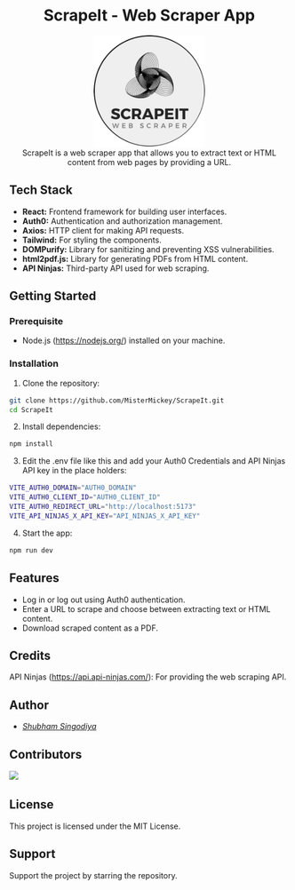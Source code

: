 <h1 align="center">ScrapeIt - Web Scraper App</h1>
<div align="center"><img src="./src/assets/images/scraperLogo.png" width="200px" height="200px"/></div>
<div align="center">ScrapeIt is a web scraper app that allows you to extract text or HTML content from web pages by providing a URL.</div>


## Tech Stack

- **React:**  Frontend framework for building user interfaces.
- **Auth0:**  Authentication and authorization management.
- **Axios:**  HTTP client for making API requests.
- **Tailwind:** For styling the components.
- **DOMPurify:** Library for sanitizing and preventing XSS vulnerabilities.
- **html2pdf.js:** Library for generating PDFs from HTML content.
- **API Ninjas:** Third-party API used for web scraping.

## Getting Started

### Prerequisite

- Node.js (https://nodejs.org/) installed on your machine.

### Installation

1. Clone the repository:
```bash
git clone https://github.com/MisterMickey/ScrapeIt.git
cd ScrapeIt
```
   
2. Install dependencies:
```bash
npm install
```
3. Edit the .env file like this and add your Auth0 Credentials and API Ninjas API key in the place holders:
```bash
VITE_AUTH0_DOMAIN="AUTH0_DOMAIN"
VITE_AUTH0_CLIENT_ID="AUTH0_CLIENT_ID"
VITE_AUTH0_REDIRECT_URL="http://localhost:5173"
VITE_API_NINJAS_X_API_KEY="API_NINJAS_X_API_KEY"
```
4. Start the app:
```bash
npm run dev
  ```

## Features 

* Log in or log out using Auth0 authentication.
* Enter a URL to scrape and choose between extracting text or HTML content.
* Download scraped content as a PDF.

  
## Credits
API Ninjas (https://api.api-ninjas.com/): For providing the web scraping API.

## Author
* <a href="https://shubham-s-socials.vercel.app/"><i>Shubham Singodiya</i></a>

## Contributors

<div>
   <a href="https://github.com/singodiyashubham87/ScrapeIt/graphs/contributors">
   <img src="https://contrib.rocks/image?repo=singodiyashubham87/ScrapeIt"/>
   </a>
</div>

## License
This project is licensed under the MIT License.

## Support
Support the project by starring the repository.

